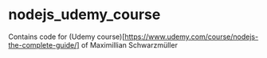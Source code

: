 # nodejs_udemy_course
Contains code for (Udemy course)[https://www.udemy.com/course/nodejs-the-complete-guide/] of Maximillian Schwarzmüller
